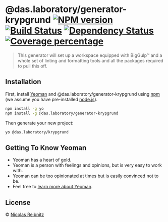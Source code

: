 # @das.laboratory/generator-krypgrund [![NPM version][npm-image]][npm-url] [![Build Status][travis-image]][travis-url] [![Dependency Status][daviddm-image]][daviddm-url] [![Coverage percentage][coveralls-image]][coveralls-url]
> This generator will set up a workspace equipped with BigGulp™ and a whole set of linting and formatting tools and all the packages required to pull this off.

## Installation

First, install [Yeoman](http://yeoman.io) and @das.laboratory/generator-krypgrund using [npm](https://www.npmjs.com/) (we assume you have pre-installed [node.js](https://nodejs.org/)).

```bash
npm install -g yo
npm install -g @das.laboratory/generator-krypgrund
```

Then generate your new project:

```bash
yo @das.laboratory/krypgrund
```

## Getting To Know Yeoman

 * Yeoman has a heart of gold.
 * Yeoman is a person with feelings and opinions, but is very easy to work with.
 * Yeoman can be too opinionated at times but is easily convinced not to be.
 * Feel free to [learn more about Yeoman](http://yeoman.io/).

## License

 © [Nicolas Reibnitz](https://daslaboratory.com)


[npm-image]: https://badge.fury.io/js/%40das.laboratory%2Fgenerator-krypgrund.svg
[npm-url]: https://npmjs.org/package/@das.laboratory/generator-krypgrund
[travis-image]: https://travis-ci.com/das.laboratory/generator-krypgrund.svg?branch=master
[travis-url]: https://travis-ci.com/das.laboratory/generator-krypgrund
[daviddm-image]: https://david-dm.org/das.laboratory/generator-krypgrund.svg?theme=shields.io
[daviddm-url]: https://david-dm.org/das.laboratory/generator-krypgrund
[coveralls-image]: https://coveralls.io/repos/das.laboratory/generator-krypgrund/badge.svg
[coveralls-url]: https://coveralls.io/r/das.laboratory/generator-krypgrund
